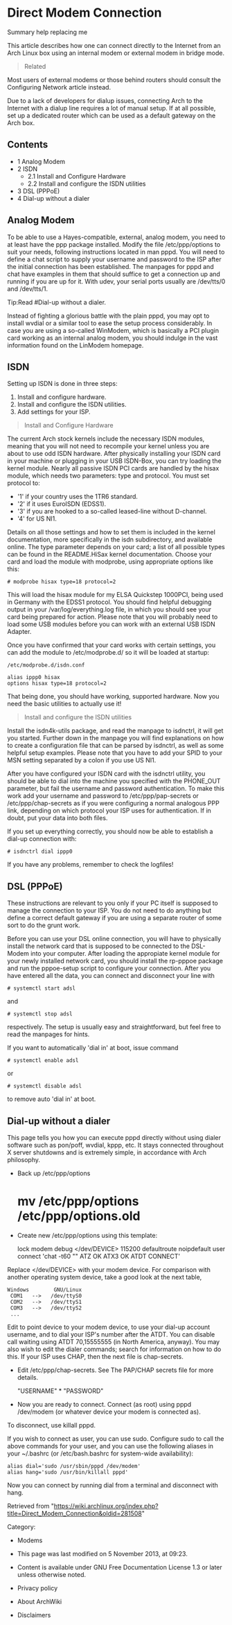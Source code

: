 Direct Modem Connection
=======================

Summary help replacing me

This article describes how one can connect directly to the Internet from
an Arch Linux box using an internal modem or external modem in bridge
mode.

> Related

Most users of external modems or those behind routers should consult the
Configuring Network article instead.

Due to a lack of developers for dialup issues, connecting Arch to the
Internet with a dialup line requires a lot of manual setup. If at all
possible, set up a dedicated router which can be used as a default
gateway on the Arch box.

Contents
--------

-   1 Analog Modem
-   2 ISDN
    -   2.1 Install and Configure Hardware
    -   2.2 Install and configure the ISDN utilities
-   3 DSL (PPPoE)
-   4 Dial-up without a dialer

Analog Modem
------------

To be able to use a Hayes-compatible, external, analog modem, you need
to at least have the ppp package installed. Modify the file
/etc/ppp/options to suit your needs, following instructions located in
man pppd. You will need to define a chat script to supply your username
and password to the ISP after the initial connection has been
established. The manpages for pppd and chat have examples in them that
should suffice to get a connection up and running if you are up for it.
With udev, your serial ports usually are /dev/tts/0 and /dev/tts/1.

Tip:Read #Dial-up without a dialer.

Instead of fighting a glorious battle with the plain pppd, you may opt
to install wvdial or a similar tool to ease the setup process
considerably. In case you are using a so-called WinModem, which is
basically a PCI plugin card working as an internal analog modem, you
should indulge in the vast information found on the LinModem homepage.

ISDN
----

Setting up ISDN is done in three steps:

1.  Install and configure hardware.
2.  Install and configure the ISDN utilities.
3.  Add settings for your ISP.

> Install and Configure Hardware

The current Arch stock kernels include the necessary ISDN modules,
meaning that you will not need to recompile your kernel unless you are
about to use odd ISDN hardware. After physically installing your ISDN
card in your machine or plugging in your USB ISDN-Box, you can try
loading the kernel module. Nearly all passive ISDN PCI cards are handled
by the hisax module, which needs two parameters: type and protocol. You
must set protocol to:

-   '1' if your country uses the 1TR6 standard.
-   '2' if it uses EuroISDN (EDSS1).
-   '3' if you are hooked to a so-called leased-line without D-channel.
-   '4' for US NI1.

Details on all those settings and how to set them is included in the
kernel documentation, more specifically in the isdn subdirectory, and
available online. The type parameter depends on your card; a list of all
possible types can be found in the README.HiSax kernel documentation.
Choose your card and load the module with modprobe, using appropriate
options like this:

    # modprobe hisax type=18 protocol=2

This will load the hisax module for my ELSA Quickstep 1000PCI, being
used in Germany with the EDSS1 protocol. You should find helpful
debugging output in your /var/log/everything.log file, in which you
should see your card being prepared for action. Please note that you
will probably need to load some USB modules before you can work with an
external USB ISDN Adapter.

Once you have confirmed that your card works with certain settings, you
can add the module to /etc/modprobe.d/ so it will be loaded at startup:

    /etc/modprobe.d/isdn.conf

    alias ippp0 hisax
    options hisax type=18 protocol=2

That being done, you should have working, supported hardware. Now you
need the basic utilities to actually use it!

> Install and configure the ISDN utilities

Install the isdn4k-utils package, and read the manpage to isdnctrl, it
will get you started. Further down in the manpage you will find
explanations on how to create a configuration file that can be parsed by
isdnctrl, as well as some helpful setup examples. Please note that you
have to add your SPID to your MSN setting separated by a colon if you
use US NI1.

After you have configured your ISDN card with the isdnctrl utility, you
should be able to dial into the machine you specified with the PHONE_OUT
parameter, but fail the username and password authentication. To make
this work add your username and password to /etc/ppp/pap-secrets or
/etc/ppp/chap-secrets as if you were configuring a normal analogous PPP
link, depending on which protocol your ISP uses for authentication. If
in doubt, put your data into both files.

If you set up everything correctly, you should now be able to establish
a dial-up connection with:

    # isdnctrl dial ippp0

If you have any problems, remember to check the logfiles!

DSL (PPPoE)
-----------

These instructions are relevant to you only if your PC itself is
supposed to manage the connection to your ISP. You do not need to do
anything but define a correct default gateway if you are using a
separate router of some sort to do the grunt work.

Before you can use your DSL online connection, you will have to
physically install the network card that is supposed to be connected to
the DSL-Modem into your computer. After loading the appropiate kernel
module for your newly installed network card, you should install the
rp-pppoe package and run the pppoe-setup script to configure your
connection. After you have entered all the data, you can connect and
disconnect your line with

    # systemctl start adsl

and

    # systemctl stop adsl

respectively. The setup is usually easy and straightforward, but feel
free to read the manpages for hints.

If you want to automatically 'dial in' at boot, issue command

    # systemctl enable adsl

or

    # systemctl disable adsl

to remove auto 'dial in' at boot.

Dial-up without a dialer
------------------------

This page tells you how you can execute pppd directly without using
dialer software such as pon/poff, wvdial, kppp, etc. It stays connected
throughout X server shutdowns and is extremely simple, in accordance
with Arch philosophy.

-   Back up /etc/ppp/options

    # mv /etc/ppp/options /etc/ppp/options.old

-   Create new /etc/ppp/options using this template:

    lock
    modem
    debug
    </dev/DEVICE>
    115200
    defaultroute
    noipdefault
    user <USERNAME>
    connect 'chat -t60 \"\" ATZ OK ATX3 OK ATDT<NUMBER> CONNECT'

Replace </dev/DEVICE> with your modem device. For comparison with
another operating system device, take a good look at the next table,

    Windows        GNU/Linux
     COM1   -->   /dev/ttyS0
     COM2   -->   /dev/ttyS1
     COM3   -->   /dev/ttyS2
     ...

Edit to point device to your modem device, to use your dial-up account
username, and to dial your ISP's number after the ATDT. You can disable
call waiting using ATDT 70,15555555 (in North America, anyway). You may
also wish to edit the dialer commands; search for information on how to
do this. If your ISP uses CHAP, then the next file is chap-secrets.

-   Edit /etc/ppp/chap-secrets. See The PAP/CHAP secrets file for more
    details.

    "USERNAME" * "PASSWORD"

-   Now you are ready to connect. Connect (as root) using
    pppd /dev/modem (or whatever device your modem is connected as).

To disconnect, use killall pppd.

If you wish to connect as user, you can use sudo. Configure sudo to call
the above commands for your user, and you can use the following aliases
in your ~/.bashrc (or /etc/bash.bashrc for system-wide availability):

    alias dial='sudo /usr/sbin/pppd /dev/modem'
    alias hang='sudo /usr/bin/killall pppd'

Now you can connect by running dial from a terminal and disconnect with
hang.

Retrieved from
"https://wiki.archlinux.org/index.php?title=Direct_Modem_Connection&oldid=281508"

Category:

-   Modems

-   This page was last modified on 5 November 2013, at 09:23.
-   Content is available under GNU Free Documentation License 1.3 or
    later unless otherwise noted.
-   Privacy policy
-   About ArchWiki
-   Disclaimers
